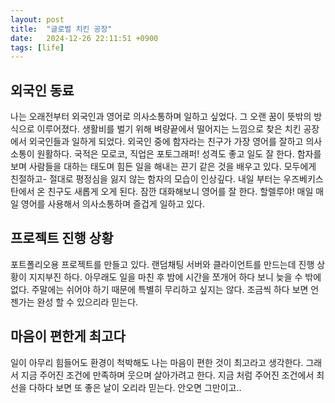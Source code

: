 ```yaml
---
layout: post
title:  "글로벌 치킨 공장"
date:   2024-12-26 22:11:51 +0900
tags: [life]
---
```


## 외국인 동료
나는 오래전부터 외국인과 영어로 의사소통하며 일하고 싶었다. 그 오랜 꿈이 뜻밖의 방식으로 이루어졌다. 생활비를 벌기 위해 벼량끝에서 떨어지는 느낌으로 찾은 치킨 공장에서 외국인들과 일하게 되었다. 외국인 중에 함자라는 친구가 가장 영어를 잘하고 의사소통이 원활하다. 국적은 모로코, 직업은 포토그래퍼! 성격도 좋고 일도 잘 한다. 함자를 보며 사람들을 대하는 태도며 힘든 일을 해내는 끈기 같은 것을 배우고 있다. 모두에게 친절하고- 절대로 평정심을 잃지 않는 함자의 모습이 인상깊다. 내일 부터는 우즈베키스탄에서 온 친구도 새롭게 오게 된다. 잠깐 대화해보니 영어를 잘 한다. 할렐루야! 매일 매일 영어를 사용해서 의사소통하며 즐겁게 일하고 있다.

## 프로젝트 진행 상황
포트폴리오용 프로젝트를 만들고 있다. 랜덤채팅 서버와 클라이언트를 만드는데 진행 상황이 지지부진 하다. 아무래도 일을 마친 후 밤에 시간을 쪼개어 하다 보니 늦을 수 밖에 없다. 주말에는 쉬어야 하기 때문에 특별히 무리하고 싶지는 않다. 조금씩 하다 보면 언젠가는 완성 할 수 있으리라 믿는다.

## 마음이 편한게 최고다
일이 아무리 힘들어도 환경이 척박해도 나는 마음이 편한 것이 최고라고 생각한다. 그래서 지금 주어진 조건에 만족하며 웃으며 살아가려고 한다. 지금 처럼 주어진 조건에서 최선을 다하다 보면 또 좋은 날이 오리라 믿는다. 안오면 그만이고..
